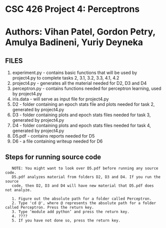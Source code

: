# CSC 426 Project 4: Perceptrons
# Authors: Vihan Patel, Gordon Petry, Amulya Badineni, Yuriy Deyneka

## FILES

  1. experiment.py - contains basic functions that will be used by project4.py to complete tasks 2, 3.1, 3.2, 3.3, 4.1, 4.2
  2. project4.py - generates all the material needed for D2, D3 and D4
  3. perceptron.py - contains functions needed for perceptron learning, used by project4.py
  4. iris.data - will serve as input file for project4.py
  5. D2 - folder containing an epoch stats file and plots needed for task 2, generated by project4.py
  6. D3 - folder containing plots and epoch stats files needed for task 3, generated by project4.py
  7. D4 - folder containing plots and epoch stats files needed for task 4, generated by project4.py
  8. D5.pdf - contains reports needed for D5
  9. D6 - a file containing writeup needed for D6

## Steps for running source code

``` 
   NOTE: You might want to look over D5.pdf before running any source code.
   D5.pdf analyzes material from folders D2, D3 and D4. If you run the source
   code, then D2, D3 and D4 will have new material that D5.pdf does not analyze.
   
   1. Figure out the absolute path for a folder called Perceptron. 
   2. Type 'cd @', where @ represents the absolute path for a folder called Perceptron. Press the return key.
   3. Type ‘module add python’ and press the return key.
   4. ????
   5. If you have not done so, press the return key.
```
